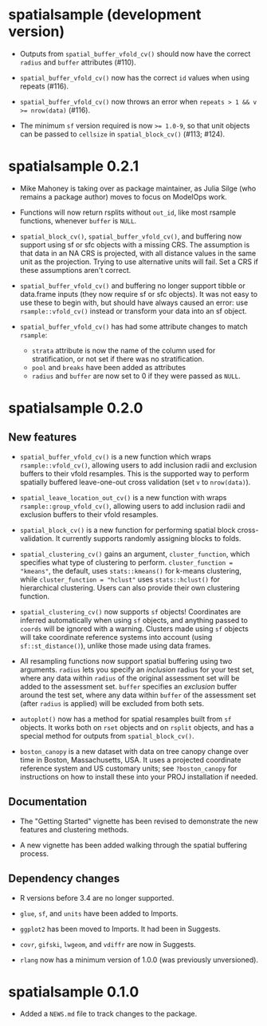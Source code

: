 # spatialsample (development version)

* Outputs from `spatial_buffer_vfold_cv()` should now have the correct `radius` and `buffer` attributes (#110).

* `spatial_buffer_vfold_cv()` now has the correct `id` values when using repeats (#116).

* `spatial_buffer_vfold_cv()` now throws an error when `repeats > 1 && v >= nrow(data)` (#116).

* The minimum `sf` version required is now `>= 1.0-9`, so that unit objects can be passed to `cellsize` in `spatial_block_cv()` (#113; #124).

# spatialsample 0.2.1

* Mike Mahoney is taking over as package maintainer, as Julia Silge (who remains
  a package author) moves to focus on ModelOps work. 

* Functions will now return rsplits without `out_id`, like most rsample 
  functions, whenever `buffer` is `NULL`.

* `spatial_block_cv()`, `spatial_buffer_vfold_cv()`, and buffering now support
  using sf or sfc objects with a missing CRS. The assumption is that data in an
  NA CRS is projected, with all distance values in the same unit as the 
  projection. Trying to use alternative units will fail. Set a CRS if these
  assumptions aren't correct.
  
* `spatial_buffer_vfold_cv()` and buffering no longer support tibble or 
  data.frame inputs (they now require sf or sfc objects). It was not easy to 
  use these to begin with, but should have always caused an error: use 
  `rsample::vfold_cv()` instead or transform your data into an sf object.

* `spatial_buffer_vfold_cv()` has had some attribute changes to match `rsample`:
  * `strata` attribute is now the name of the column used for stratification, 
     or not set if there was no stratification.
  * `pool` and `breaks` have been added as attributes
  * `radius` and `buffer` are now set to 0 if they were passed as `NULL`.

# spatialsample 0.2.0

## New features

* `spatial_buffer_vfold_cv()` is a new function which wraps 
  `rsample::vfold_cv()`, allowing users to add inclusion radii and exclusion
  buffers to their vfold resamples. This is the supported way to perform
  spatially buffered leave-one-out cross validation (set `v` to `nrow(data)`).
  
* `spatial_leave_location_out_cv()` is a new function with wraps 
  `rsample::group_vfold_cv()`, allowing users to add inclusion radii and 
  exclusion buffers to their vfold resamples.

* `spatial_block_cv()` is a new function for performing spatial block
  cross-validation. It currently supports randomly assigning blocks to folds.

* `spatial_clustering_cv()` gains an argument, `cluster_function`, which 
  specifies what type of clustering to perform. `cluster_function = "kmeans"`, 
  the default, uses `stats::kmeans()` for k-means clustering, while 
  `cluster_function = "hclust"` uses `stats::hclust()` for hierarchical 
  clustering. Users can also provide their own clustering function.
  
* `spatial_clustering_cv()` now supports `sf` objects! Coordinates are inferred
  automatically when using `sf` objects, and anything passed to `coords` will
  be ignored with a warning. Clusters made using `sf` objects will take 
  coordinate reference systems into account (using `sf::st_distance()`), 
  unlike those made using data frames.

* All resampling functions now support spatial buffering using two arguments.
  `radius` lets you specify an _inclusion_ radius for your test set, where any
  data within `radius` of the original assessment set will be added to the 
  assessment set. `buffer` specifies an _exclusion_ buffer around the test set,
  where any data within `buffer` of the assessment set (after `radius` is 
  applied) will be excluded from both sets. 

* `autoplot()` now has a method for spatial resamples built from `sf` objects.
  It works both on `rset` objects and on `rsplit` objects, and has a special 
  method for outputs from `spatial_block_cv()`. 

* `boston_canopy` is a new dataset with data on tree canopy change over time in
  Boston, Massachusetts, USA. It uses a projected coordinate reference system 
  and US customary units; see `?boston_canopy` for instructions on how to 
  install these into your PROJ installation if needed.

## Documentation

* The "Getting Started" vignette has been revised to demonstrate the new 
  features and clustering methods. 
  
* A new vignette has been added walking through the spatial buffering process.

## Dependency changes

* R versions before 3.4 are no longer supported.

* `glue`, `sf`, and `units` have been added to Imports.

* `ggplot2` has been moved to Imports. It had been in Suggests.

* `covr`, `gifski`, `lwgeom`, and `vdiffr` are now in Suggests.

* `rlang` now has a minimum version of 1.0.0 (was previously unversioned).

# spatialsample 0.1.0

* Added a `NEWS.md` file to track changes to the package.
